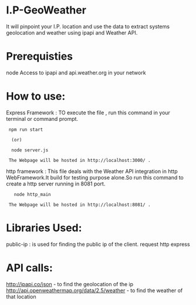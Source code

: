 # I.P-GeoWeather
It will pinpoint your I.P. location  and use the data to extract systems geolocation and weather using ipapi and Weather API. 

# Prerequisties
node
Access to ipapi and api.weather.org in your network

# How to use:
 Express Framework : TO execute the file , run this command in your terminal or command prompt.
     
     npm run start 
      
      (or)
      
      node server.js
      
     The Webpage will be hosted in http://localhost:3000/ .
 
  http framework : This file deals with the Weather API integration in http WebFramework.It build for testing purpose alone.So run this command to create a http server running in 8081 port.

      
      
      
       node http_main
      
     The Webpage will be hosted in http://localhost:8081/ .
  
 
  

 
 
# Libraries Used:
public-ip : is used for finding the public ip of the client.
request
http
express

# API calls:
http://ipapi.co/json - to find the geolocation of the ip
http://api.openweathermap.org/data/2.5/weather - to find the weather of that location

